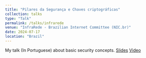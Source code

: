 ```yaml
---
title: "Pilares da Segurança e Chaves criptográficas"
collection: talks
type: "Talk"
permalink: /talks/infrarede
venue: "InfraRede - Brazilian Internet Committee (NIC.br)"
date: 2024-07-17
location: "Brazil"
---
```


My talk (In Portuguese) about basic security concepts. [Slides](https://marcusbotacin.github.io/files/infrarede.pdf) [Video](https://www.youtube.com/watch?v=KORJukY9fOU)
